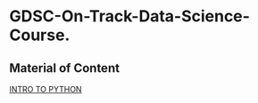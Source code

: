 # GDSC-On-Track-Data-Science-Course.
## Material of Content
[INTRO TO PYTHON](https://github.com/rehamessa/GDSC-On-Track-Data-Science-Course./tree/main/INTRO%20TO%20PYTHONINTRO%20TO%20PYTHON)
